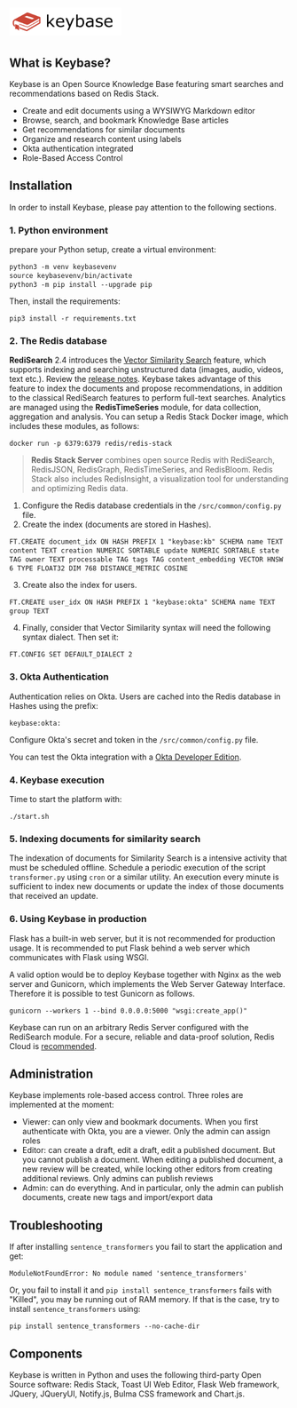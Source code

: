 # <img src="src/static/images/keybase.png" height="50px">

## What is Keybase?

Keybase is an Open Source Knowledge Base featuring smart searches and recommendations based on Redis Stack.

- Create and edit documents using a WYSIWYG Markdown editor
- Browse, search, and bookmark Knowledge Base articles
- Get recommendations for similar documents
- Organize and research content using labels
- Okta authentication integrated
- Role-Based Access Control


## Installation

In order to install Keybase, please pay attention to the following sections.

### 1. Python environment

prepare your Python setup, create a virtual environment:

```
python3 -m venv keybasevenv
source keybasevenv/bin/activate
python3 -m pip install --upgrade pip
```
Then, install the requirements:

```
pip3 install -r requirements.txt
```

### 2. The Redis database

**RediSearch** 2.4 introduces the [Vector Similarity Search](https://redis.io/docs/stack/search/reference/vectors/) feature, which supports indexing and searching unstructured data (images, audio, videos, text etc.). Review the [release notes](https://github.com/RediSearch/RediSearch/releases/tag/v2.4.3). Keybase takes advantage of this feature to index the documents and propose recommendations, in addition to the classical RediSearch features to perform full-text searches. Analytics are managed using the **RedisTimeSeries** module, for data collection, aggregation and analysis. You can setup a Redis Stack Docker image, which includes these modules, as follows:

```
docker run -p 6379:6379 redis/redis-stack
```

> **Redis Stack Server** combines open source Redis with RediSearch, RedisJSON, RedisGraph, RedisTimeSeries, and RedisBloom. Redis Stack also includes RedisInsight, a visualization tool for understanding and optimizing Redis data.

1. Configure the Redis database credentials in the `/src/common/config.py` file.
2. Create the index (documents are stored in Hashes).

```
FT.CREATE document_idx ON HASH PREFIX 1 "keybase:kb" SCHEMA name TEXT content TEXT creation NUMERIC SORTABLE update NUMERIC SORTABLE state TAG owner TEXT processable TAG tags TAG content_embedding VECTOR HNSW 6 TYPE FLOAT32 DIM 768 DISTANCE_METRIC COSINE
```

3. Create also the index for users.

```
FT.CREATE user_idx ON HASH PREFIX 1 "keybase:okta" SCHEMA name TEXT group TEXT
```

4. Finally, consider that Vector Similarity syntax will need the following syntax dialect. Then set it:

```
FT.CONFIG SET DEFAULT_DIALECT 2
```

### 3. Okta Authentication

Authentication relies on Okta. Users are cached into the Redis database in Hashes using the prefix:

```
keybase:okta:
```

Configure Okta's secret and token in the `/src/common/config.py` file.

You can test the Okta integration with a [Okta Developer Edition](https://developer.okta.com/signup/).

### 4. Keybase execution

Time to start the platform with:

```
./start.sh
```

### 5. Indexing documents for similarity search

The indexation of documents for Similarity Search is a intensive activity that must be scheduled offline. Schedule a periodic execution of the script `transformer.py` using `cron` or a similar utility. An execution every minute is sufficient to index new documents or update the index of those documents that received an update.


### 6. Using Keybase in production

Flask has a built-in web server, but it is not recommended for production usage. It is recommended to put Flask behind a web server which communicates with Flask using WSGI. 

A valid option would be to deploy Keybase together with Nginx as the web server and Gunicorn, which implements the Web Server Gateway Interface. Therefore it is possible to test Gunicorn as follows. 

```
gunicorn --workers 1 --bind 0.0.0.0:5000 "wsgi:create_app()"
```

Keybase can run on an arbitrary Redis Server configured with the RediSearch module. For a secure, reliable and data-proof solution, Redis Cloud is [recommended](https://redis.com/redis-enterprise-cloud/overview/).


## Administration

Keybase implements role-based access control. Three roles are implemented at the moment:

- Viewer: can only view and bookmark documents. When you first authenticate with Okta, you are a viewer. Only the admin can assign roles
- Editor: can create a draft, edit a draft, edit a published document. But you cannot publish a document. When editing a published document, a new review will be created, while locking other editors from creating additional reviews. Only admins can publish reviews
- Admin: can do everything. And in particular, only the admin can publish documents, create new tags and import/export data


## Troubleshooting

If after installing `sentence_transformers` you fail to start the application and get:

```
ModuleNotFoundError: No module named 'sentence_transformers'
```

Or, you fail to install it and `pip install sentence_transformers` fails with "Killed", you may be running out of RAM memory. If that is the case, try to install `sentence_transformers` using:

```
pip install sentence_transformers --no-cache-dir
```

## Components
Keybase is written in Python and uses the following third-party Open Source software: Redis Stack, Toast UI Web Editor, Flask Web framework, JQuery, JQueryUI, Notify.js, Bulma CSS framework and Chart.js.